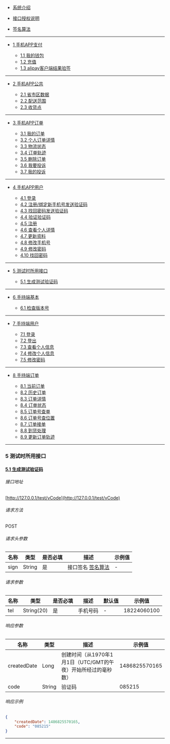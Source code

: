 <div mdin class="catalog">

- [系统介绍](index.md)

- [接口授权说明](接口授权说明.md)
- [签名算法](签名算法.md)

---

- [1 手机APP支付](手机APP支付.md)

	- [1.1 我的钱包](手机APP支付.md#1.1我的钱包)
	- [1.2 充值](手机APP支付.md#1.2充值)
	- [1.3 alipay客户端结果验签](手机APP支付.md#1.3alipay客户端结果验签)

---
- [2 手机APP公共](手机APP公共.md)

	- [2.1 省市区数据](手机APP公共.md#2.1省市区数据)
	- [2.2 配送范围](手机APP公共.md#2.2配送范围)
	- [2.3 收货点](手机APP公共.md#2.3收货点)

---
- [3 手机APP订单](手机APP订单.md)

	- [3.1 我的订单](手机APP订单.md#3.1我的订单)
	- [3.2 个人订单详情](手机APP订单.md#3.2个人订单详情)
	- [3.3 物流状态](手机APP订单.md#3.3物流状态)
	- [3.4 订单轨迹](手机APP订单.md#3.4订单轨迹)
	- [3.5 删除订单](手机APP订单.md#3.5删除订单)
	- [3.6 我要投诉](手机APP订单.md#3.6我要投诉)
	- [3.7 我的投诉](手机APP订单.md#3.7我的投诉)

---
- [4 手机APP用户](手机APP用户.md)

	- [4.1 登录](手机APP用户.md#4.1登录)
	- [4.2 注册/绑定新手机号发送验证码](手机APP用户.md#4.2注册/绑定新手机号发送验证码)
	- [4.3 找回密码发送验证码](手机APP用户.md#4.3找回密码发送验证码)
	- [4.4 验证验证码](手机APP用户.md#4.4验证验证码)
	- [4.5 注册](手机APP用户.md#4.5注册)
	- [4.6 查看个人详情](手机APP用户.md#4.6查看个人详情)
	- [4.7 更新资料](手机APP用户.md#4.7更新资料)
	- [4.8 修改手机号](手机APP用户.md#4.8修改手机号)
	- [4.9 修改密码](手机APP用户.md#4.9修改密码)
	- [4.10 找回密码](手机APP用户.md#4.10找回密码)

---
- [5 测试时所用接口](测试时所用接口.md)

	- [5.1 生成测试验证码](测试时所用接口.md#5.1生成测试验证码)

---
- [6 手持端基本](手持端基本.md)

	- [6.1 检查版本号](手持端基本.md#6.1检查版本号)

---
- [7 手持端用户](手持端用户.md)

	- [7.1 登录](手持端用户.md#7.1登录)
	- [7.2 登出](手持端用户.md#7.2登出)
	- [7.3 查看个人信息](手持端用户.md#7.3查看个人信息)
	- [7.4 修改个人信息](手持端用户.md#7.4修改个人信息)
	- [7.5 修改密码](手持端用户.md#7.5修改密码)

---
- [8 手持端订单](手持端订单.md)

	- [8.1 当前订单](手持端订单.md#8.1当前订单)
	- [8.2 历史订单](手持端订单.md#8.2历史订单)
	- [8.3 订单详情](手持端订单.md#8.3订单详情)
	- [8.4 订单状态](手持端订单.md#8.4订单状态)
	- [8.5 订单号查单](手持端订单.md#8.5订单号查单)
	- [8.6 订单号查位置](手持端订单.md#8.6订单号查位置)
	- [8.7 订单接单](手持端订单.md#8.7订单接单)
	- [8.8 到货处理](手持端订单.md#8.8到货处理)
	- [8.9 更新订单轨迹](手持端订单.md#8.9更新订单轨迹)

---

</div>
<div mdin class="content">

### 5 测试时所用接口

#### <a href='#5.1生成测试验证码' name='5.1生成测试验证码'>5.1 生成测试验证码</a>

###### 接口地址

[http://127.0.0.1/test/vCode](http://127.0.0.1/test/vCode)

###### 请求方法
POST


###### 请求头参数

|名称|类型|是否必填|描述|示例值|
|---|---|---|---|---|
| sign | String | 是 | 接口签名 <a href='签名算法.md' target='_blank'>签名算法</a> | \- |

###### 请求参数

|名称|类型|是否必填|描述|默认值|示例值|
|---|---|---|---|---|---|
| tel | String(20) | 是 | 手机号码 | \- | 18224060100 |

###### 响应参数

|名称|类型|描述|示例值|
|---|---|---|---|
| createdDate | Long | 创建时间（从1970年1月1日（UTC/GMT的午夜）开始所经过的毫秒数） | 1486825570165 |
| code | String | 验证码 | 085215 |

###### 响应示例

```json
{
    "createdDate": 1486825570165,
    "code": "085215"
}
```

---

</div>
<div class="topAnchor">
  <a href="#">
    <span></span>
  </a>
</div>
